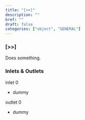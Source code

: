 ```yaml
---
title: "[>>]"
description: ""
bref: ""
draft: false
categories: ["object", "GENERAL"]
---
```


### [>>]

Does something.

### Inlets & Outlets

inlet 0

 - dummy

outlet 0

 - dummy
 
